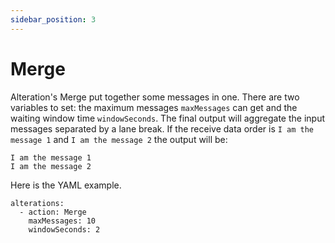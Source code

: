 ```yaml
---
sidebar_position: 3
---
```


# Merge

Alteration's Merge put together some messages in one. There are two variables to set: the maximum messages `maxMessages` can get and the waiting window time `windowSeconds`.
The final output will aggregate the input messages separated by a lane break. If the receive data order is `I am the message 1` and `I am the message 2` the output will be:

```
I am the message 1
I am the message 2
```

Here is the YAML example.


```
alterations:
  - action: Merge
    maxMessages: 10
    windowSeconds: 2
```